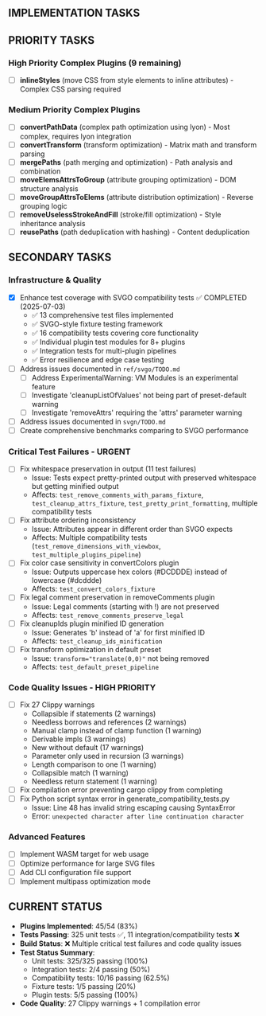 
## IMPLEMENTATION TASKS

## PRIORITY TASKS

### High Priority Complex Plugins (9 remaining)
- [ ] **inlineStyles** (move CSS from style elements to inline attributes) - Complex CSS parsing required

### Medium Priority Complex Plugins  
- [ ] **convertPathData** (complex path optimization using lyon) - Most complex, requires lyon integration
- [ ] **convertTransform** (transform optimization) - Matrix math and transform parsing
- [ ] **mergePaths** (path merging and optimization) - Path analysis and combination
- [ ] **moveElemsAttrsToGroup** (attribute grouping optimization) - DOM structure analysis
- [ ] **moveGroupAttrsToElems** (attribute distribution optimization) - Reverse grouping logic
- [ ] **removeUselessStrokeAndFill** (stroke/fill optimization) - Style inheritance analysis
- [ ] **reusePaths** (path deduplication with hashing) - Content deduplication

## SECONDARY TASKS

### Infrastructure & Quality
- [x] Enhance test coverage with SVGO compatibility tests ✅ COMPLETED (2025-07-03)
  - ✅ 13 comprehensive test files implemented
  - ✅ SVGO-style fixture testing framework
  - ✅ 16 compatibility tests covering core functionality
  - ✅ Individual plugin test modules for 8+ plugins  
  - ✅ Integration tests for multi-plugin pipelines
  - ✅ Error resilience and edge case testing
- [ ] Address issues documented in `ref/svgo/TODO.md`
  - [ ] Address ExperimentalWarning: VM Modules is an experimental feature
  - [ ] Investigate 'cleanupListOfValues' not being part of preset-default warning
  - [ ] Investigate 'removeAttrs' requiring the 'attrs' parameter warning
- [ ] Address issues documented in `svgn/TODO.md`
- [ ] Create comprehensive benchmarks comparing to SVGO performance

### Critical Test Failures - URGENT
- [ ] Fix whitespace preservation in output (11 test failures)
  - Issue: Tests expect pretty-printed output with preserved whitespace but getting minified output
  - Affects: `test_remove_comments_with_params_fixture`, `test_cleanup_attrs_fixture`, `test_pretty_print_formatting`, multiple compatibility tests
- [ ] Fix attribute ordering inconsistency 
  - Issue: Attributes appear in different order than SVGO expects
  - Affects: Multiple compatibility tests (`test_remove_dimensions_with_viewbox`, `test_multiple_plugins_pipeline`)
- [ ] Fix color case sensitivity in convertColors plugin
  - Issue: Outputs uppercase hex colors (#DCDDDE) instead of lowercase (#dcddde)
  - Affects: `test_convert_colors_fixture`
- [ ] Fix legal comment preservation in removeComments plugin
  - Issue: Legal comments (starting with !) are not preserved
  - Affects: `test_remove_comments_preserve_legal`
- [ ] Fix cleanupIds plugin minified ID generation
  - Issue: Generates 'b' instead of 'a' for first minified ID
  - Affects: `test_cleanup_ids_minification`
- [ ] Fix transform optimization in default preset
  - Issue: `transform="translate(0,0)"` not being removed
  - Affects: `test_default_preset_pipeline`

### Code Quality Issues - HIGH PRIORITY
- [ ] Fix 27 Clippy warnings
  - Collapsible if statements (2 warnings)
  - Needless borrows and references (2 warnings)
  - Manual clamp instead of clamp function (1 warning)
  - Derivable impls (3 warnings)
  - New without default (17 warnings)
  - Parameter only used in recursion (3 warnings)
  - Length comparison to one (1 warning)
  - Collapsible match (1 warning)
  - Needless return statement (1 warning)
- [ ] Fix compilation error preventing cargo clippy from completing
- [ ] Fix Python script syntax error in generate_compatibility_tests.py
  - Issue: Line 48 has invalid string escaping causing SyntaxError
  - Error: `unexpected character after line continuation character`

### Advanced Features
- [ ] Implement WASM target for web usage
- [ ] Optimize performance for large SVG files  
- [ ] Add CLI configuration file support
- [ ] Implement multipass optimization mode

## CURRENT STATUS
- **Plugins Implemented**: 45/54 (83%)
- **Tests Passing**: 325 unit tests ✅, 11 integration/compatibility tests ❌
- **Build Status**: ❌ Multiple critical test failures and code quality issues
- **Test Status Summary**:
  - Unit tests: 325/325 passing (100%)
  - Integration tests: 2/4 passing (50%)
  - Compatibility tests: 10/16 passing (62.5%)
  - Fixture tests: 1/5 passing (20%)
  - Plugin tests: 5/5 passing (100%)
- **Code Quality**: 27 Clippy warnings + 1 compilation error
